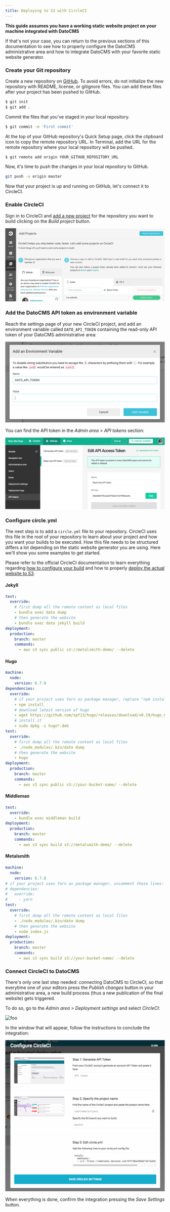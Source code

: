 ```yaml
---
title: Deploying to S3 with CircleCI
---
```


**This guide assumes you have a working static website project on your machine integrated with DatoCMS**

If that's not your case, you can return to the previous sections of this documentation to see how to properly configure the DatoCMS administrative area and how to integrate DatoCMS with your favorite static website generator. 

### Create your Git repository

Create a new repository on [GitHub](https://github.com/new). To avoid errors, do not initialize the new repository with README, license, or gitignore files. You can add these files after your project has been pushed to GitHub.

```bash
$ git init
$ git add .
```

Commit the files that you've staged in your local repository.

```bash
$ git commit -m 'First commit'
```

At the top of your GitHub repository's Quick Setup page, click the clipboard icon to copy the remote repository URL. In Terminal, add the URL for the remote repository where your local repository will be pushed.

```bash
$ git remote add origin YOUR_GITHUB_REPOSITORY_URL
```

Now, it's time to push the changes in your local repository to GitHub.

```bash
git push -u origin master
```

Now that your project is up and running on GitHub, let's connect it to CircleCI.

### Enable CircleCI

Sign in to CircleCI and [add a new project](https://circleci.com/add-projects) for the repository you want to build clicking on the *Build project* button.

![foo](../../images/circleci/add-project.png)

### Add the DatoCMS API token as environment variable

Reach the settings page of your new CircleCI project, and add an environment variable called `DATO_API_TOKEN` containing the read-only API token of your DatoCMS administrative area:

![foo](../../images/circleci/env.png)

You can find the API token in the *Admin area > API tokens* section:

![foo](../../images/api-token.png)

### Configure circle.yml

The next step is to add a `circle.yml` file to your repository. CircleCI uses this file in the root of your repository to learn about your project and how you want your builds to be executed. How this file needs to be structured differs a lot depending on the static website generator you are using. Here we'll show you some examples to get started. 

Please refer to the official CircleCI documentation to learn everything regarding [how to configure your build](https://circleci.com/docs/1.0/configuration/) and how to properly [deploy the actual website to S3](https://circleci.com/docs/1.0/continuous-deployment-with-amazon-s3/).

#### Jekyll

```yaml
test:
  override:
    # first dump all the remote content as local files
    - bundle exec dato dump
    # then generate the website
    - bundle exec dato jekyll build
deployment:
  production:
    branch: master
    commands:
      - aws s3 sync public s3://metalsmith-demo/ --delete
```

#### Hugo

```yaml
machine:
  node:
    version: 6.7.0
dependencies:
  override:
    # if your project uses Yarn as package manager, replace "npm install" with "yarn"
    - npm install
    # download latest version of hugo
    - wget https://github.com/spf13/hugo/releases/download/v0.19/hugo_0.19-64bit.deb
    # install it
    - sudo dpkg -i hugo*.deb
test:
  override:
    # first dump all the remote content as local files
    - ./node_modules/.bin/dato dump
    # then generate the website
    - hugo
deployment:
  production:
    branch: master
    commands:
      - aws s3 sync public s3://your-bucket-name/ --delete
```

#### Middleman

```yaml
test:
  override:
    - bundle exec middleman build
deployment:
  production:
    branch: master
    commands:
      - aws s3 sync build s3://metalsmith-demo/ --delete
```

#### Metalsmith

```yaml
machine:
  node:
    version: 6.7.0
# if your project uses Yarn as package manager, uncomment these lines:
# dependencies:
#   override:
#     - yarn
test:
  override:
    # first dump all the remote content as local files
    - ./node_modules/.bin/dato dump
    # then generate the website
    - node index.js
deployment:
  production:
    branch: master
    commands:
      - aws s3 sync build s3://your-bucket-name/ --delete
```

### Connect CircleCI to DatoCMS

There's only one last step needed: connecting DatoCMS to CircleCI, so that everytime one of your editors press the *Publish changes* button in your administrative area, a new build process (thus a new publication of the final website) gets triggered.

To do so, go to the *Admin area > Deployment settings* and select *CircleCI*:

![foo](../../images/netlify/9.png)

In the window that will appear, follow the instructions to conclude the integration:

![foo](../../images/circleci/dato.png)

When everything is done, confirm the integration pressing the *Save Settings* button.



